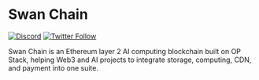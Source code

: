 # Swan Chain
[![Discord](https://img.shields.io/discord/770382203782692945?label=Discord&logo=Discord)](https://discord.gg/MSXGzVsSYf)
[![Twitter Follow](https://img.shields.io/twitter/follow/swan_chain)](https://twitter.com/swan_chain)

Swan Chain is an Ethereum layer 2 AI computing blockchain built on OP Stack, helping Web3 and AI projects to integrate storage, computing, CDN, and payment into one suite.
